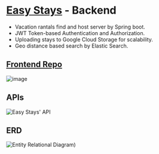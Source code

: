 # [Easy Stays](https://easy-stays-nuc7mps26q-uc.a.run.app/) - Backend
- Vacation rantals find and host server by Spring boot.
- JWT Token-based Authentication and Authorization.
- Uploading stays to Google Cloud Storage for scalability.
- Geo distance based search by Elastic Search.

## [Frontend Repo](https://github.com/SeanZhang-QED/easy-stays-react)
![image](https://user-images.githubusercontent.com/66594541/179204054-5dc1d015-deee-4b9b-a96b-b61ef18f8aca.png)

## APIs
![Easy Stays' API](https://user-images.githubusercontent.com/66594541/178457218-bfea9d50-b349-4d34-a59b-8167b320fad5.jpg)

## ERD
![Entity Relational Diagram)](https://user-images.githubusercontent.com/66594541/178457412-fd2275bf-f1ce-4fa8-bd74-bb7d5a155147.jpg)
